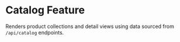 # Catalog Feature

Renders product collections and detail views using data sourced from `/api/catalog` endpoints.
